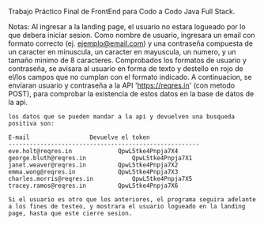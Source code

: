 Trabajo Práctico Final de FrontEnd para Codo a Codo Java Full Stack.

Notas:  Al ingresar a la landing page, el usuario no estara logueado por lo que debera iniciar sesion.
        Como nombre de usuario, ingresara un email con formato correcto (ej. ejemplo@email.com) y una contraseña compuesta
	de un caracter en minuscula, un caracter en mayuscula, un numero, y un tamaño minimo de 8 caracteres.
	Comprobados los formatos de usuario y contraseña, se avisara al usuario en forma de texto y destello en rojo de el/los campos
	que no cumplan con el formato indicado.
	A continuacion, se enviaran usuario y contraseña a la API 'https://reqres.in' (con metodo POST), para comprobar la existencia de estos
	datos en la base de datos de la api.

	los datos que se pueden mandar a la api y devuelven una busqueda positiva son:

  	E-mail			       Devuelve el token
    ------------------------------------------------------
    eve.holt@reqres.in			   QpwL5tke4Pnpja7X4
    george.bluth@reqres.in   		   QpwL5tke4Pnpja7X1   
    janet.weaver@reqres.in		   QpwL5tke4Pnpja7X2
    emma.wong@reqres.in			   QpwL5tke4Pnpja7X3
    charles.morris@reqres.in		   QpwL5tke4Pnpja7X5
    tracey.ramos@reqres.in 		   QpwL5tke4Pnpja7X6			

	Si el usuario es otro que los anteriores, el programa seguira adelante a los fines de testeo, y mostrara el usuario logueado en la landing page, hasta que este cierre sesion.
